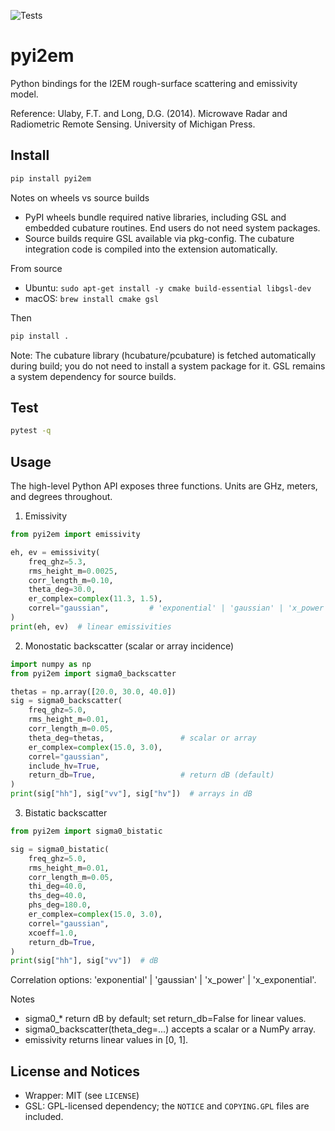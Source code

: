 ![Tests](https://github.com/nicksteiner/pyi2em/actions/workflows/tests.yml/badge.svg?branch=master)

# pyi2em

Python bindings for the I2EM rough-surface scattering and emissivity model.

Reference: Ulaby, F.T. and Long, D.G. (2014). Microwave Radar and Radiometric Remote Sensing. University of Michigan Press.

## Install


```bash
pip install pyi2em
```

Notes on wheels vs source builds

- PyPI wheels bundle required native libraries, including GSL and embedded cubature routines. End users do not need system packages.
- Source builds require GSL available via pkg-config. The cubature integration code is compiled into the extension automatically.

From source

- Ubuntu: `sudo apt-get install -y cmake build-essential libgsl-dev`
- macOS: `brew install cmake gsl`

Then

```bash
pip install .
```

Note: The cubature library (hcubature/pcubature) is fetched automatically during
build; you do not need to install a system package for it. GSL remains a system
dependency for source builds.

## Test
```bash
pytest -q
```

## Usage

The high-level Python API exposes three functions. Units are GHz, meters, and degrees throughout.

1) Emissivity

```python
from pyi2em import emissivity

eh, ev = emissivity(
    freq_ghz=5.3,
    rms_height_m=0.0025,
    corr_length_m=0.10,
    theta_deg=30.0,
    er_complex=complex(11.3, 1.5),
    correl="gaussian",         # 'exponential' | 'gaussian' | 'x_power' | 'x_exponential'
)
print(eh, ev)  # linear emissivities
```

2) Monostatic backscatter (scalar or array incidence)

```python
import numpy as np
from pyi2em import sigma0_backscatter

thetas = np.array([20.0, 30.0, 40.0])
sig = sigma0_backscatter(
    freq_ghz=5.0,
    rms_height_m=0.01,
    corr_length_m=0.05,
    theta_deg=thetas,                 # scalar or array
    er_complex=complex(15.0, 3.0),
    correl="gaussian",
    include_hv=True,
    return_db=True,                   # return dB (default)
)
print(sig["hh"], sig["vv"], sig["hv"])  # arrays in dB
```

3) Bistatic backscatter

```python
from pyi2em import sigma0_bistatic

sig = sigma0_bistatic(
    freq_ghz=5.0,
    rms_height_m=0.01,
    corr_length_m=0.05,
    thi_deg=40.0,
    ths_deg=40.0,
    phs_deg=180.0,
    er_complex=complex(15.0, 3.0),
    correl="gaussian",
    xcoeff=1.0,
    return_db=True,
)
print(sig["hh"], sig["vv"])  # dB
```

Correlation options: 'exponential' | 'gaussian' | 'x_power' | 'x_exponential'.

Notes
- sigma0_* return dB by default; set return_db=False for linear values.
- sigma0_backscatter(theta_deg=...) accepts a scalar or a NumPy array.
- emissivity returns linear values in [0, 1].

## License and Notices

- Wrapper: MIT (see `LICENSE`)
- GSL: GPL-licensed dependency; the `NOTICE` and `COPYING.GPL` files are included.
